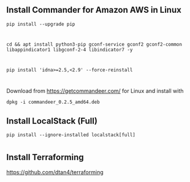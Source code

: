 ## Install Commander for Amazon AWS in Linux

```ShellSession
pip install --upgrade pip
```
#
```ShellSession
cd && apt install python3-pip gconf-service gconf2 gconf2-common libappindicator1 libgconf-2-4 libindicator7 -y
```
#
```ShellSession
pip install 'idna>=2.5,<2.9' --force-reinstall
```
#
Download from https://getcommandeer.com/ for Linux and install with

```ShellSession
dpkg -i commandeer_0.2.5_amd64.deb
```
## Install LocalStack (Full)
```ShellSession
pip install --ignore-installed localstack[full]
```
#
## Install Terraforming
https://github.com/dtan4/terraforming

